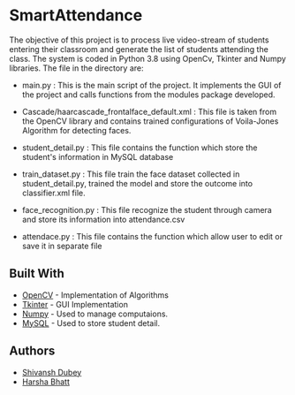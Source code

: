 # SmartAttendance

The objective of this project is to process live video-stream of students entering their classroom and generate the list of students attending the class.
The system is coded in Python 3.8 using OpenCv, Tkinter and Numpy libraries.
The file in the directory are:
* main.py : This is the main  script of the project.
                    It implements the GUI of the project and calls functions from the modules package developed.

* Cascade/haarcascade_frontalface_default.xml : This file is taken from the OpenCV library and contains trained configurations of Voila-Jones Algorithm for detecting faces.

* student_detail.py : This file contains the function which store the student's information in MySQL database

* train_dataset.py : This file train the face dataset collected in student_detail.py, trained the model and store the outcome into classifier.xml file.

* face_recognition.py : This file recognize the student through camera and store its information into attendance.csv

* attendace.py : This file contains the function which allow user to edit or save it in separate file
   
   
## Built With

* [OpenCV](https://docs.opencv.org/master/) - Implementation of Algorithms
* [Tkinter](https://docs.python.org/3/library/tk.html) - GUI Implementation
* [Numpy](http://www.numpy.org/) - Used to manage computaions.
* [MySQL](https://dev.mysql.com/doc/) - Used to store student detail.


## Authors

- [Shivansh Dubey](https://github.com/Shivanshdubey280)
- [Harsha Bhatt](https://github.com/harshabhatt001)
